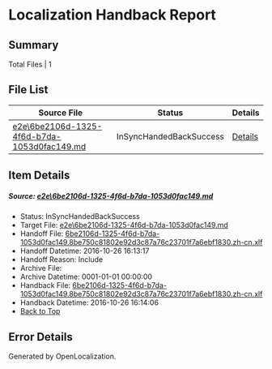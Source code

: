 # <a name='report-top'></a> Localization Handback Report

## Summary
 Total Files | 1

## File List
 Source File | Status | Details 
 ----------- | ------ | ------- 
 [e2e\6be2106d-1325-4f6d-b7da-1053d0fac149.md](https://github.com/OpenLocalizationTestOrg/ol-test0/blob/5d0954283c704ad7d8dbf27fc44531a0caeecc8a/e2e/6be2106d-1325-4f6d-b7da-1053d0fac149.md) | InSyncHandedBackSuccess | [Details](#5c1ea10d598fccda2cfc2cb2749beb323106340c3)

## Item Details
##### <a name='5c1ea10d598fccda2cfc2cb2749beb323106340c3'></a> Source: [e2e\6be2106d-1325-4f6d-b7da-1053d0fac149.md](https://github.com/OpenLocalizationTestOrg/ol-test0/blob/5d0954283c704ad7d8dbf27fc44531a0caeecc8a/e2e/6be2106d-1325-4f6d-b7da-1053d0fac149.md)
* Status: InSyncHandedBackSuccess
* Target File: [e2e\6be2106d-1325-4f6d-b7da-1053d0fac149.md](https://github.com/OpenLocalizationTestOrg/ol-test0-zhcn/blob/49b89e38135dedafa8c1942c976c192cee9c2ff5/e2e/6be2106d-1325-4f6d-b7da-1053d0fac149.md)
* Handoff File: [6be2106d-1325-4f6d-b7da-1053d0fac149.8be750c81802e92d3c87a76c23701f7a6ebf1830.zh-cn.xlf](https://github.com/OpenLocalizationTestOrg/ol-test0-handoff/blob/0ab6e9cbdc716406799367379930e14877df3c37/ol-handoff/OpenLocalizationTestOrg/ol-test0-zhcn/shujia/ht/6be2106d-1325-4f6d-b7da-1053d0fac149.8be750c81802e92d3c87a76c23701f7a6ebf1830.zh-cn.xlf)
* Handoff Datetime: 2016-10-26 16:13:17
* Handoff Reason: Include
* Archive File: 
* Archive Datetime: 0001-01-01 00:00:00
* Handback File: [6be2106d-1325-4f6d-b7da-1053d0fac149.8be750c81802e92d3c87a76c23701f7a6ebf1830.zh-cn.xlf](https://github.com/OpenLocalizationTestOrg/ol-test0-handback/blob/65c1e9a9649db977006ddd3e53db75e82f5d5c0a/ol-handback/OpenLocalizationTestOrg/ol-test0-zhcn/shujia/ht/6be2106d-1325-4f6d-b7da-1053d0fac149.8be750c81802e92d3c87a76c23701f7a6ebf1830.zh-cn.xlf)
* Handback Datetime: 2016-10-26 16:14:06
* [Back to Top](#report-top)


## Error Details

Generated by OpenLocalization.
